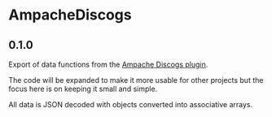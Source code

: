 # AmpacheDiscogs

## 0.1.0

Export of data functions from the [Ampache Discogs plugin](https://github.com/ampache/ampache/blob/develop/src/Plugin/AmpacheDiscogs.php).

The code will be expanded to make it more usable for other projects but the focus here is on keeping it small and simple.

All data is JSON decoded with objects converted into associative arrays.

